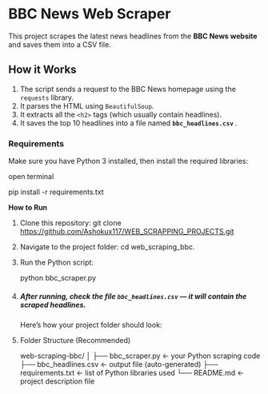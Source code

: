 # **BBC News Web Scraper**

This project scrapes the latest news headlines from the **BBC News website** and saves them into a CSV file.

## **How it Works**

1. The script sends a request to the BBC News homepage using the `requests` library.
2. It parses the HTML using `BeautifulSoup`.
3. It extracts all the `<h2>` tags (which usually contain headlines).
4. It saves the top 10 headlines into a file named  **`bbc_headlines.csv`** .

### **Requirements**

Make sure you have Python 3 installed, then install the required libraries:

open terminal

pip install -r requirements.txt

**How to Run**

1. Clone this repository:
   git clone https://github.com/Ashokux117/WEB_SCRAPPING_PROJECTS.git
2. Navigate to the project folder:
   cd web_scraping_bbc.
3. Run the Python script:

   python bbc_scraper.py
4. ##### After running, check the file **`bbc_headlines.csv`** — it will contain the scraped headlines.

   Here’s how your project folder should look:
5. Folder Structure (Recommended)

   web-scraping-bbc/
   │
   ├── bbc_scraper.py          ← your Python scraping code
   ├── bbc_headlines.csv       ← output file (auto-generated)
   ├── requirements.txt         ← list of Python libraries used
   └── README.md               ← project description file

